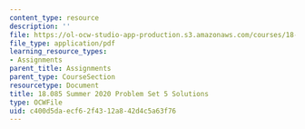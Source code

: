 ```yaml
---
content_type: resource
description: ''
file: https://ol-ocw-studio-app-production.s3.amazonaws.com/courses/18-085-computational-science-and-engineering-i-summer-2020/c400d5daecf62f4312a842d4c5a63f76_MIT18_085Summer20_PS5_sol.pdf
file_type: application/pdf
learning_resource_types:
- Assignments
parent_title: Assignments
parent_type: CourseSection
resourcetype: Document
title: 18.085 Summer 2020 Problem Set 5 Solutions
type: OCWFile
uid: c400d5da-ecf6-2f43-12a8-42d4c5a63f76
---
```

